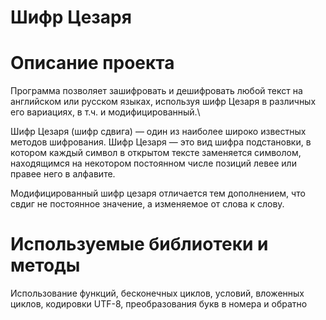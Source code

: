 # Шифр Цезаря

# Описание проекта

Программа позволяет зашифровать и дешифровать любой текст на английском или русском языках, используя шифр Цезаря в различных его вариациях, в т.ч. и модифицированный.\

Шифр Цезаря (шифр сдвига) — один из наиболее широко известных методов шифрования. Шифр Цезаря — это вид шифра подстановки, в котором каждый символ в открытом тексте заменяется символом, находящимся на некотором постоянном числе позиций левее или правее него в алфавите.

Модифицированный шифр цезаря отличается тем дополнением, что свдиг не постоянное значение, а изменяемое от слова к слову.

# Используемые библиотеки и методы

Использование функций, бесконечных циклов, условий, вложенных циклов, кодировки UTF-8, преобразования букв в номера и обратно
